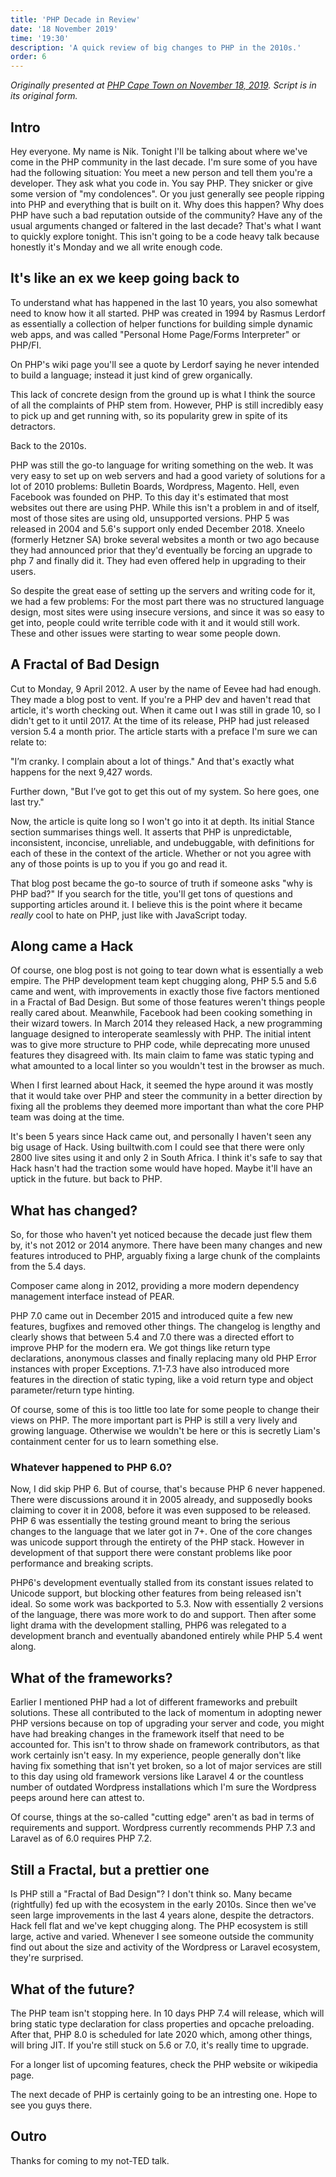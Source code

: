 ```yaml
---
title: 'PHP Decade in Review'
date: '18 November 2019'
time: '19:30'
description: 'A quick review of big changes to PHP in the 2010s.'
order: 6
---
```


*Originally presented at [PHP Cape Town on November 18, 2019](https://www.meetup.com/Cape-Town-PHP-Group/events/266226390/). Script is in its original form.*

## Intro

Hey everyone. My name is Nik. Tonight I'll be talking about where we've come in the PHP community in the last decade. I'm sure some of you have had the following situation: You meet a new person and tell them you're a developer. They ask what you code in. You say PHP. They snicker or give some version of "my condolences". Or you just generally see people ripping into PHP and everything that is built on it.
Why does this happen? Why does PHP have such a bad reputation outside of the community? Have any of the usual arguments changed or faltered in the last decade? That's what I want to quickly explore tonight. This isn't going to be a code heavy talk because honestly it's Monday and we all write enough code.

## It's like an ex we keep going back to

To understand what has happened in the last 10 years, you also somewhat need to know how it all started. PHP was created in 1994 by Rasmus Lerdorf as essentially a collection of helper functions for building simple dynamic web apps, and was called "Personal Home Page/Forms Interpreter" or PHP/FI.

On PHP's wiki page you'll see a quote by Lerdorf saying he never intended to build a language; instead it just kind of grew organically.

This lack of concrete design from the ground up is what I think the source of all the complaints of PHP stem from. However, PHP is still incredibly easy to pick up and get running with, so its popularity grew in spite of its detractors.

Back to the 2010s.

PHP was still the go-to language for writing something on the web. It was very easy to set up on web servers and had a good variety of solutions for a lot of 2010 problems: Bulletin Boards, Wordpress, Magento. Hell, even Facebook was founded on PHP. To this day it's estimated that most websites out there are using PHP. While this isn't a problem in and of itself, most of those sites are using old, unsupported versions. PHP 5 was released in 2004 and 5.6's support only ended December 2018. Xneelo (formerly Hetzner SA) broke several websites a month or two ago because they had announced prior that they'd eventually be forcing an upgrade to php 7 and finally did it. They had even offered help in upgrading to their users.

So despite the great ease of setting up the servers and writing code for it, we had a few problems: For the most part there was no structured language design, most sites were using insecure versions, and since it was so easy to get into, people could write terrible code with it and it would still work. These and other issues were starting to wear some people down.

## A Fractal of Bad Design

Cut to Monday, 9 April 2012. A user by the name of Eevee had had enough. They made a blog post to vent. If you're a PHP dev and haven't read that article, it's worth checking out. When it came out I was still in grade 10, so I didn't get to it until 2017. At the time of its release, PHP had just released version 5.4 a month prior. The article starts with a preface I'm sure we can relate to:

"I’m cranky. I complain about a lot of things." And that's exactly what happens for the next 9,427 words.

Further down, "But I’ve got to get this out of my system. So here goes, one last try."

Now, the article is quite long so I won't go into it at depth. Its initial Stance section summarises things well. It asserts that PHP is unpredictable, inconsistent, inconcise, unreliable, and undebuggable, with definitions for each of these in the context of the article. Whether or not you agree with any of those points is up to you if you go and read it.

That blog post became the go-to source of truth if someone asks "why is PHP bad?" If you search for the title, you'll get tons of questions and supporting articles around it. I believe this is the point where it became *really* cool to hate on PHP, just like with JavaScript today.

## Along came a Hack

Of course, one blog post is not going to tear down what is essentially a web empire. The PHP development team kept chugging along, PHP 5.5 and 5.6 came and went, with improvements in exactly those five factors mentioned in a Fractal of Bad Design. But some of those features weren't things people really cared about. Meanwhile, Facebook had been cooking something in their wizard towers. In March 2014 they released Hack, a new programming language designed to interoperate seamlessly with PHP. The initial intent was to give more structure to PHP code, while deprecating more unused features they disagreed with. Its main claim to fame was static typing and what amounted to a local linter so you wouldn't test in the browser as much.

When I first learned about Hack, it seemed the hype around it was mostly that it would take over PHP and steer the community in a better direction by fixing all the problems they deemed more important than what the core PHP team was doing at the time.

It's been 5 years since Hack came out, and personally I haven't seen any big usage of Hack. Using builtwith.com I could see that there were only 2800 live sites using it and only 2 in South Africa. I think it's safe to say that Hack hasn't had the traction some would have hoped. Maybe it'll have an uptick in the future. but back to PHP.

## What has changed?

So, for those who haven't yet noticed because the decade just flew them by, it's not 2012 or 2014 anymore. There have been many changes and new features introduced to PHP, arguably fixing a large chunk of the complaints from the 5.4 days.

Composer came along in 2012, providing a more modern dependency management interface instead of PEAR.

PHP 7.0 came out in December 2015 and introduced quite a few new features, bugfixes and removed other things. The changelog is lengthy and clearly shows that between 5.4 and 7.0 there was a directed effort to improve PHP for the modern era.
We got things like return type declarations, anonymous classes and finally replacing many old PHP Error instances with proper Exceptions. 7.1-7.3 have also introduced more features in the direction of static typing, like a void return type and object parameter/return type hinting.

Of course, some of this is too little too late for some people to change their views on PHP. The more important part is PHP is still a very lively and growing language. Otherwise we wouldn't be here or this is secretly Liam's containment center for us to learn something else.

### Whatever happened to PHP 6.0?

Now, I did skip PHP 6. But of course, that's because PHP 6 never happened. There were discussions around it in 2005 already, and supposedly books claiming to cover it in 2008, before it was even supposed to be released. PHP 6 was essentially the testing ground meant to bring the serious changes to the language that we later got in 7+. One of the core changes was unicode support through the entirety of the PHP stack. However in development of that support there were constant problems like poor performance and breaking scripts.

PHP6's development eventually stalled from its constant issues related to Unicode support, but blocking other features from being released isn't ideal. So some work was backported to 5.3. Now with essentially 2 versions of the language, there was more work to do and support. Then after some light drama with the development stalling, PHP6 was relegated to a development branch and eventually abandoned entirely while PHP 5.4 went along.

## What of the frameworks?

Earlier I mentioned PHP had a lot of different frameworks and prebuilt solutions. These all contributed to the lack of momentum in adopting newer PHP versions because on top of upgrading your server and code, you might have had breaking changes in the framework itself that need to be accounted for. This isn't to throw shade on framework contributors, as that work certainly isn't easy.
In my experience, people generally don't like having fix something that isn't yet broken, so a lot of major services are still to this day using old framework versions like Laravel 4 or the countless number of outdated Wordpress installations which I'm sure the Wordpress peeps around here can attest to.

Of course, things at the so-called "cutting edge" aren't as bad in terms of requirements and support. Wordpress currently recommends PHP 7.3 and Laravel as of 6.0 requires PHP 7.2.

## Still a Fractal, but a prettier one

Is PHP still a "Fractal of Bad Design"? I don't think so. Many became (rightfully) fed up with the ecosystem in the early 2010s. Since then we've seen large improvements in the last 4 years alone, despite the detractors. Hack fell flat and we've kept chugging along. The PHP ecosystem is still large, active and varied. Whenever I see someone outside the community find out about the size and activity of the Wordpress or Laravel ecosystem, they're surprised.

## What of the future?

The PHP team isn't stopping here. In 10 days PHP 7.4 will release, which will bring static type declaration for class properties and opcache preloading. After that, PHP 8.0 is scheduled for late 2020 which, among other things, will bring JIT. If you're still stuck on 5.6 or 7.0, it's really time to upgrade.

For a longer list of upcoming features, check the PHP website or wikipedia page.

The next decade of PHP is certainly going to be an intresting one. Hope to see you guys there.

## Outro

Thanks for coming to my not-TED talk.
